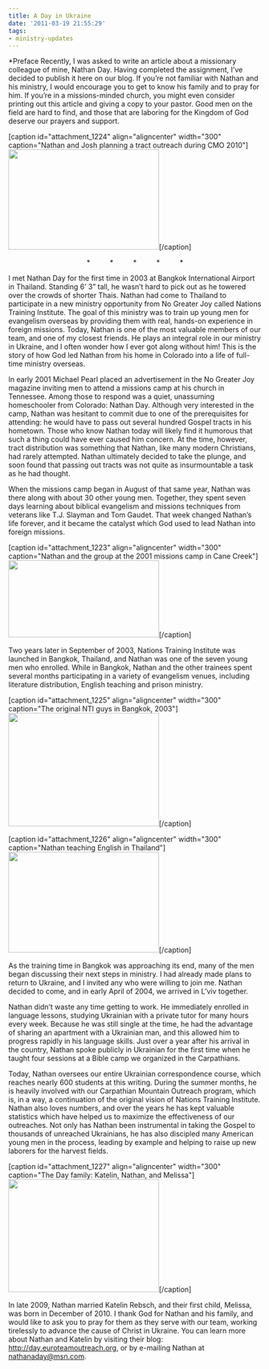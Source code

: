 ```yaml
---
title: A Day in Ukraine
date: '2011-03-19 21:55:29'
tags:
- ministry-updates
---
```


*Preface
</em>Recently, I was asked to write an article about a missionary colleague of mine, Nathan Day. Having completed the assignment, I’ve decided to publish it here on our blog. If you’re not familiar with Nathan and his ministry, I would encourage you to get to know his family and to pray for him. If you’re in a missions-minded church, you might even consider printing out this article and giving a copy to your pastor. Good men on the field are hard to find, and those that are laboring for the Kingdom of God deserve our prayers and support.

[caption id="attachment_1224" align="aligncenter" width="300" caption="Nathan and Josh planning a tract outreach during CMO 2010"]<a href="http://ofreport.com/wp-content/uploads/2011/03/cmo2010_DSC_9062.jpeg"><img class="size-medium wp-image-1224" title="cmo2010_DSC_9062" src="http://ofreport.com/wp-content/uploads/2011/03/cmo2010_DSC_9062-300x199.jpg" alt="" width="300" height="199" /></a>[/caption]
<p style="text-align: center;">*          *          *          *          *</p>
I met Nathan Day for the first time in 2003 at Bangkok International Airport in Thailand. Standing 6’ 3” tall, he wasn’t hard to pick out as he towered over the crowds of shorter Thais. Nathan had come to Thailand to participate in a new ministry opportunity from No Greater Joy called Nations Training Institute. The goal of this ministry was to train up young men for evangelism overseas by providing them with real, hands-on experience in foreign missions. Today, Nathan is one of the most valuable members of our team, and one of my closest friends. He plays an integral role in our ministry in Ukraine, and I often wonder how I ever got along without him! This is the story of how God led Nathan from his home in Colorado into a life of full-time ministry overseas.

In early 2001 Michael Pearl placed an advertisement in the No Greater Joy magazine inviting men to attend a missions camp at his church in Tennessee. Among those to respond was a quiet, unassuming homeschooler from Colorado: Nathan Day. Although very interested in the camp, Nathan was hesitant to commit due to one of the prerequisites for attending: he would have to pass out several hundred Gospel tracts in his hometown. Those who know Nathan today will likely find it humorous that such a thing could have ever caused him concern. At the time, however, tract distribution was something that Nathan, like many modern Christians, had rarely attempted. Nathan ultimately decided to take the plunge, and soon found that passing out tracts was not quite as insurmountable a task as he had thought.

When the missions camp began in August of that same year, Nathan was there along with about 30 other young men. Together, they spent seven days learning about biblical evangelism and missions techniques from veterans like T.J. Slayman and Tom Gaudet. That week changed Nathan’s life forever, and it became the catalyst which God used to lead Nathan into foreign missions.

[caption id="attachment_1223" align="aligncenter" width="300" caption="Nathan and the group at the 2001 missions camp in Cane Creek"]<a href="http://ofreport.com/wp-content/uploads/2011/03/2001_missions_camp_in_tn.jpg"><img class="size-medium wp-image-1223 " title="2001_missions_camp_in_tn" src="http://ofreport.com/wp-content/uploads/2011/03/2001_missions_camp_in_tn-300x153.jpg" alt="" width="300" height="153" /></a>[/caption]

Two years later in September of 2003, Nations Training Institute was launched in Bangkok, Thailand, and Nathan was one of the seven young men who enrolled. While in Bangkok, Nathan and the other trainees spent several months participating in a variety of evangelism venues, including literature distribution, English teaching and prison ministry.

[caption id="attachment_1225" align="aligncenter" width="300" caption="The original NTI guys in Bangkok, 2003"]<a href="http://ofreport.com/wp-content/uploads/2011/03/nti_guys_bangkok_2003.jpg"><img class="size-medium wp-image-1225" title="nti_guys_bangkok_2003" src="http://ofreport.com/wp-content/uploads/2011/03/nti_guys_bangkok_2003-300x225.jpg" alt="" width="300" height="225" /></a>[/caption]

[caption id="attachment_1226" align="aligncenter" width="300" caption="Nathan teaching English in Thailand"]<a href="http://ofreport.com/wp-content/uploads/2011/03/teaching_english_in_bangkok.jpg"><img class="size-medium wp-image-1226" title="teaching_english_in_bangkok" src="http://ofreport.com/wp-content/uploads/2011/03/teaching_english_in_bangkok-300x200.jpg" alt="" width="300" height="200" /></a>[/caption]

As the training time in Bangkok was approaching its end, many of the men began discussing their next steps in ministry. I had already made plans to return to Ukraine, and I invited any who were willing to join me. Nathan decided to come, and in early April of 2004, we arrived in L’viv together.

Nathan didn’t waste any time getting to work. He immediately enrolled in language lessons, studying Ukrainian with a private tutor for many hours every week. Because he was still single at the time, he had the advantage of sharing an apartment with a Ukrainian man, and this allowed him to progress rapidly in his language skills. Just over a year after his arrival in the country, Nathan spoke publicly in Ukrainian for the first time when he taught four sessions at a Bible camp we organized in the Carpathians.

Today, Nathan oversees our entire Ukrainian correspondence course, which reaches nearly 600 students at this writing. During the summer months, he is heavily involved with our Carpathian Mountain Outreach program, which is, in a way, a continuation of the original vision of Nations Training Institute. Nathan also loves numbers, and over the years he has kept valuable statistics which have helped us to maximize the effectiveness of our outreaches. Not only has Nathan been instrumental in taking the Gospel to thousands of unreached Ukrainians, he has also discipled many American young men in the process, leading by example and helping to raise up new laborers for the harvest fields.

[caption id="attachment_1227" align="aligncenter" width="300" caption="The Day family: Katelin, Nathan, and Melissa"]<a href="http://ofreport.com/wp-content/uploads/2011/03/katelin_nathan_melissa.jpg"><img class="size-medium wp-image-1227" title="katelin_nathan_melissa" src="http://ofreport.com/wp-content/uploads/2011/03/katelin_nathan_melissa-300x224.jpg" alt="" width="300" height="224" /></a>[/caption]

In late 2009, Nathan married Katelin Rebsch, and their first child, Melissa, was born in December of 2010. I thank God for Nathan and his family, and would like to ask you to pray for them as they serve with our team, working tirelessly to advance the cause of Christ in Ukraine. You can learn more about Nathan and Katelin by visiting their blog: <a href="http://day.euroteamoutreach.org">http://day.euroteamoutreach.org</a>, or by e-mailing Nathan at <a href="mailto:nathanaday@msn.com">nathanaday@msn.com</a>.
